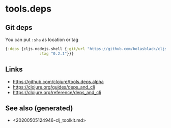 # tools.deps


## Git deps

You can put `:sha` as location or tag

```clojure
{:deps {cljs.nodejs.shell {:git/url "https://github.com/bolasblack/cljs.nodejs.shell"
			   :tag "0.2.1"}}}
```


## Links

-   <https://github.com/clojure/tools.deps.alpha>
-   <https://clojure.org/guides/deps_and_cli>
-   <https://clojure.org/reference/deps_and_cli>


## See also (generated)

-   <20200505124946-clj_toolkit.md>
